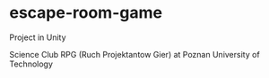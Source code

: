 # escape-room-game
Project in Unity


Science Club RPG (Ruch Projektantow Gier) at Poznan University of Technology

